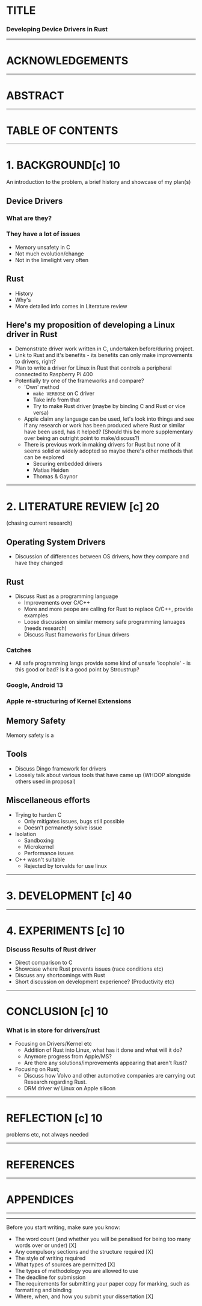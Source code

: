 # TITLE
### Developing Device Drivers in Rust

----


# ACKNOWLEDGEMENTS
----

# ABSTRACT
---

# TABLE OF CONTENTS
---

# 1. BACKGROUND[c] 10
An introduction to the problem, a brief history and showcase of my plan(s)

## Device Drivers
###  What are they?

### They have a lot of issues 
+ Memory unsafety in C
+ Not much evolution/change
+ Not in the limelight very often

## Rust
+ History
+ Why's
+ More detailed info comes in Literature review

## Here's my proposition of developing a Linux driver in Rust
+ Demonstrate driver work written in C, undertaken before/during project.
+ Link to Rust and it's benefits - its benefits can only make improvements to drivers, right?
+ Plan to write a driver for Linux in Rust that controls a peripheral connected to  Raspberry Pi 400 
+ Potentially try one of the frameworks and compare?
	+ 'Own' method 
		+ `make VERBOSE` on C driver
		+ Take info from that
		+ Try to make Rust driver (maybe by binding C and Rust or vice versa)
	+ Apple claim any language can be used, let's look into things and see if any research or work has been produced where Rust or similar have been used, has it helped? (Should this be more supplementary over being an outright point to make/discuss?)
	+ There is previous work in making drivers for Rust but none of it seems solid or widely adopted so maybe there's other methods that can be explored
		+ Securing embedded drivers
		+ Matias Heiden
		+ Thomas & Gaynor

---


# 2. LITERATURE REVIEW [c] 20
(chasing current research)

## Operating System Drivers
+ Discussion of differences between OS drivers, how they compare and have they changed

## Rust
+ Discuss Rust as a programming language
	+ Improvements over C/C++
	+ More and more peope are calling for Rust to replace C/C++, provide examples
	+ Loose discussion on similar memory safe programming lanuages (needs research)
	+ Discuss Rust frameworks for Linux drivers 

### Catches
+ All safe programming langs provide some kind of unsafe 'loophole' - is this good or bad? Is it a good point by Stroustrup?

### Google, Android 13

### Apple re-structuring of Kernel Extensions

## Memory Safety
Memory safety is a

## Tools
+ Discuss Dingo framework for drivers
+ Loosely talk about various tools that have came up (WHOOP alongside others used in proposal)

## Miscellaneous efforts
+ Trying to harden C
	+ Only mitigates issues, bugs still possible
	+ Doesn't permanetly solve issue
+ Isolation
	+ Sandboxing
	+ Microkernel
	+ Performance issues
+ C++ wasn't suitable
	+ Rejected by torvalds for use linux
	
----

# 3. DEVELOPMENT [c] 40
----

# 4. EXPERIMENTS [c] 10
### Discuss Results of Rust driver
+ Direct comparison to C
+ Showcase where Rust prevents issues (race conditions etc)
+ Discuss any shortcomings with Rust
+ Short discussion on development experience? (Productivity etc)
----


# CONCLUSION [c] 10
### What is in store for drivers/rust
+ Focusing on Drivers/Kernel etc
	+ Addition of Rust into Linux, what has it done and what will it do?
	+ Anymore progress from Apple/MS?
	+ Are there any solutions/improvements appearing that aren't Rust?
+ Focusing on Rust;
	+ Discuss how Volvo and other automotive companies are carrying out Research regarding Rust.
	+ DRM driver w/ Linux on Apple silicon
----

# REFLECTION [c] 10
problems etc, not always needed

----


# REFERENCES 
----



# APPENDICES


-----









-----





Before you start writing, make sure you know:

-   The word count (and whether you will be penalised for being too many words over or under) [X]
-   Any compulsory sections and the structure required [X]
-   The style of writing required
-   What types of sources are permitted [X]
-   The types of methodology you are allowed to use 
-   The deadline for submission
-   The requirements for submitting your paper copy for marking, such as formatting and binding 
-   Where, when, and how you submit your dissertation [X]
